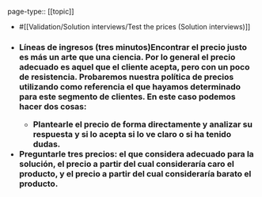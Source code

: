 page-type:: [[topic]]

- #[[Validation/Solution interviews/Test the prices (Solution interviews)]]

- ### Líneas de ingresos (tres minutos)Encontrar el precio justo es más un arte que una ciencia. Por lo general el precio adecuado es aquel que el cliente acepta, pero con un poco de resistencia. Probaremos nuestra política de precios utilizando como referencia el que hayamos determinado para este segmento de clientes. En este caso podemos hacer dos cosas:<ul><li>Plantearle el precio de forma directamente y analizar su respuesta y si lo acepta si lo ve claro o si ha tenido dudas.</li></ul><li>Preguntarle tres precios: el que considera adecuado para la solución, el precio a partir del cual consideraría caro el producto, y el precio a partir del cual consideraría barato el producto.</li></ul>



